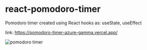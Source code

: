# react-pomodoro-timer
Pomodoro timer created using React hooks as: useState, useEffect

link: https://pomodoro-timer-azure-gamma.vercel.app/

![pomodoro timer](https://github.com/Nixx-A/react-pomodoro-timer/assets/71731922/73953080-e3ce-44c1-9ba3-55d8834fa12e)
